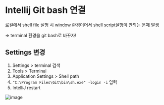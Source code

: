 # Intellij Git bash 연결

로컬에서 shell file 실행 시 window 환경이어서 shell script실행이 안되는 문제 발생

=> terminal 환경을 git bash로 바꾸자!

## Settings 변경

1. Settings > terminal 검색
2. Tools > Terminal
3. Application Settings > Shell path
4. `"C:\Program Files\Git\bin\sh.exe" -login -i` 입력
5. IntelliJ restart

![image](https://user-images.githubusercontent.com/19357410/210466362-b8857ec6-6619-4d1c-b211-b77988abef37.png)

